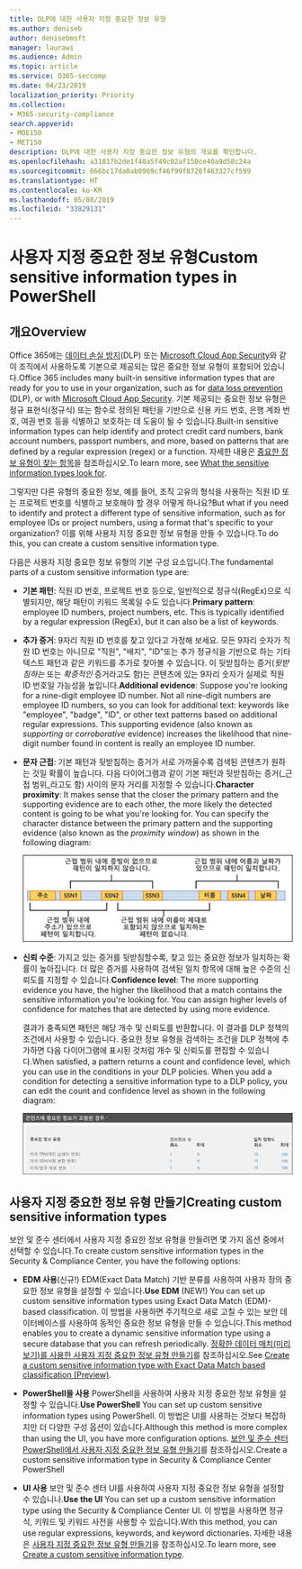 ```yaml
---
title: DLP에 대한 사용자 지정 중요한 정보 유형
ms.author: deniseb
author: denisebmsft
manager: laurawi
ms.audience: Admin
ms.topic: article
ms.service: O365-seccomp
ms.date: 04/23/2019
localization_priority: Priority
ms.collection:
- M365-security-compliance
search.appverid:
- MOE150
- MET150
description: DLP에 대한 사용자 지정 중요한 정보 유형의 개요를 확인합니다.
ms.openlocfilehash: a31817b2de1f48a5f49c02af150ce40a9d58c24a
ms.sourcegitcommit: 666bc17da0ab0969cf46f99f8726f463327cf599
ms.translationtype: HT
ms.contentlocale: ko-KR
ms.lasthandoff: 05/08/2019
ms.locfileid: "33829131"
---
```

# <a name="custom-sensitive-information-types"></a><span data-ttu-id="5b9e4-103">사용자 지정 중요한 정보 유형</span><span class="sxs-lookup"><span data-stu-id="5b9e4-103">Custom sensitive information types in PowerShell</span></span>

## <a name="overview"></a><span data-ttu-id="5b9e4-104">개요</span><span class="sxs-lookup"><span data-stu-id="5b9e4-104">Overview</span></span>

<span data-ttu-id="5b9e4-105">Office 365에는 [데이터 손실 방지](data-loss-prevention-policies.md)(DLP) 또는 [Microsoft Cloud App Security](https://docs.microsoft.com/cloud-app-security)와 같이 조직에서 사용하도록 기본으로 제공되는 많은 중요한 정보 유형이 포함되어 있습니다.</span><span class="sxs-lookup"><span data-stu-id="5b9e4-105">Office 365 includes many built-in sensitive information types that are ready for you to use in your organization, such as for [data loss prevention](data-loss-prevention-policies.md) (DLP), or with [Microsoft Cloud App Security](https://docs.microsoft.com/cloud-app-security).</span></span> <span data-ttu-id="5b9e4-106">기본 제공되는 중요한 정보 유형은 정규 표현식(정규식) 또는 함수로 정의된 패턴을 기반으로 신용 카드 번호, 은행 계좌 번호, 여권 번호 등을 식별하고 보호하는 데 도움이 될 수 있습니다.</span><span class="sxs-lookup"><span data-stu-id="5b9e4-106">Built-in sensitive information types can help identify and protect credit card numbers, bank account numbers, passport numbers, and more, based on patterns that are defined by a regular expression (regex) or a function.</span></span> <span data-ttu-id="5b9e4-107">자세한 내용은 [중요한 정보 유형이 찾는 항목](what-the-sensitive-information-types-look-for.md)을 참조하십시오.</span><span class="sxs-lookup"><span data-stu-id="5b9e4-107">To learn more, see [What the sensitive information types look for](what-the-sensitive-information-types-look-for.md).</span></span>

<span data-ttu-id="5b9e4-108">그렇지만 다른 유형의 중요한 정보, 예를 들어, 조직 고유의 형식을 사용하는 직원 ID 또는 프로젝트 번호를 식별하고 보호해야 할 경우 어떻게 하나요?</span><span class="sxs-lookup"><span data-stu-id="5b9e4-108">But what if you need to identify and protect a different type of sensitive information, such as for employee IDs or project numbers, using a format that's specific to your organization?</span></span> <span data-ttu-id="5b9e4-109">이를 위해 사용자 지정 중요한 정보 유형을 만들 수 있습니다.</span><span class="sxs-lookup"><span data-stu-id="5b9e4-109">To do this, you can create a custom sensitive information type.</span></span>

<span data-ttu-id="5b9e4-110">다음은 사용자 지정 중요한 정보 유형의 기본 구성 요소입니다.</span><span class="sxs-lookup"><span data-stu-id="5b9e4-110">The fundamental parts of a custom sensitive information type are:</span></span>

- <span data-ttu-id="5b9e4-111">**기본 패턴**: 직원 ID 번호, 프로젝트 번호 등으로, 일반적으로 정규식(RegEx)으로 식별되지만, 해당 패턴이 키워드 목록일 수도 있습니다.</span><span class="sxs-lookup"><span data-stu-id="5b9e4-111">**Primary pattern**: employee ID numbers, project numbers, etc. This is typically identified by a regular expression (RegEx), but it can also be a list of keywords.</span></span>

- <span data-ttu-id="5b9e4-p103">**추가 증거**: 9자리 직원 ID 번호를 찾고 있다고 가정해 보세요. 모든 9자리 숫자가 직원 ID 번호는 아니므로 "직원", "배지", "ID"또는 추가 정규식을 기반으로 하는 기타 텍스트 패턴과 같은 키워드를 추가로 찾아볼 수 있습니다. 이 뒷받침하는 증거(_뒷받침하는_ 또는 _확증적인_ 증거라고도 함)는 콘텐츠에 있는 9자리 숫자가 실제로 직원 ID 번호일 가능성을 높입니다.</span><span class="sxs-lookup"><span data-stu-id="5b9e4-p103">**Additional evidence**: Suppose you're looking for a nine-digit employee ID number. Not all nine-digit numbers are employee ID numbers, so you can look for additional text: keywords like "employee", "badge", "ID", or other text patterns based on additional regular expressions. This supporting evidence (also known as _supporting_ or _corroborative_ evidence) increases the likelihood that nine-digit number found in content is really an employee ID number.</span></span>

- <span data-ttu-id="5b9e4-p104">**문자 근접**: 기본 패턴과 뒷받침하는 증거가 서로 가까울수록 검색된 콘텐츠가 원하는 것일 확률이 높습니다. 다음 다이어그램과 같이 기본 패턴과 뒷받침하는 증거(_근접 범위_라고도 함) 사이의 문자 거리를 지정할 수 있습니다.</span><span class="sxs-lookup"><span data-stu-id="5b9e4-p104">**Character proximity**: It makes sense that the closer the primary pattern and the supporting evidence are to each other, the more likely the detected content is going to be what you're looking for. You can specify the character distance between the primary pattern and the supporting evidence (also known as the _proximity window_) as shown in the following diagram:</span></span>

    ![증거 및 근접 범위 다이어그램](media/dc68e38e-dfa1-45b8-b204-89c8ba121f96.png)

- <span data-ttu-id="5b9e4-p105">**신뢰 수준**: 가지고 있는 증거를 뒷받침할수록, 찾고 있는 중요한 정보가 일치하는 확률이 높아집니다. 더 많은 증거를 사용하여 검색된 일치 항목에 대해 높은 수준의 신뢰도를 지정할 수 있습니다.</span><span class="sxs-lookup"><span data-stu-id="5b9e4-p105">**Confidence level**: The more supporting evidence you have, the higher the likelihood that a match contains the sensitive information you're looking for. You can assign higher levels of confidence for matches that are detected by using more evidence.</span></span>

  <span data-ttu-id="5b9e4-p106">결과가 충족되면 패턴은 해당 개수 및 신뢰도를 반환합니다. 이 결과를 DLP 정책의 조건에서 사용할 수 있습니다. 중요한 정보 유형을 검색하는 조건을 DLP 정책에 추가하면 다음 다이어그램에 표시된 것처럼 개수 및 신뢰도를 편집할 수 있습니다.</span><span class="sxs-lookup"><span data-stu-id="5b9e4-p106">When satisfied, a pattern returns a count and confidence level, which you can use in the conditions in your DLP policies. When you add a condition for detecting a sensitive information type to a DLP policy, you can edit the count and confidence level as shown in the following diagram:</span></span>

    ![인스턴스 개수 및 일치 정확도 옵션](media/11d0b51e-7c3f-4cc6-96d8-b29bcdae1aeb.png)

## <a name="creating-custom-sensitive-information-types"></a><span data-ttu-id="5b9e4-123">사용자 지정 중요한 정보 유형 만들기</span><span class="sxs-lookup"><span data-stu-id="5b9e4-123">Creating custom sensitive information types</span></span>

<span data-ttu-id="5b9e4-124">보안 및 준수 센터에서 사용자 지정 중요한 정보 유형을 만들려면 몇 가지 옵션 중에서 선택할 수 있습니다.</span><span class="sxs-lookup"><span data-stu-id="5b9e4-124">To create custom sensitive information types in the Security & Compliance Center, you have the following options:</span></span>

- <span data-ttu-id="5b9e4-125">**EDM 사용**(신규!) EDM(Exact Data Match) 기반 분류를 사용하여 사용자 정의 중요한 정보 유형을 설정할 수 있습니다.</span><span class="sxs-lookup"><span data-stu-id="5b9e4-125">**Use EDM** (NEW!) You can set up custom sensitive information types using Exact Data Match (EDM)-based classification.</span></span> <span data-ttu-id="5b9e4-126">이 방법을 사용하면 주기적으로 새로 고칠 수 있는 보안 데이터베이스를 사용하여 동적인 중요한 정보 유형을 만들 수 있습니다.</span><span class="sxs-lookup"><span data-stu-id="5b9e4-126">This method enables you to create a dynamic sensitive information type using a secure database that you can refresh periodically.</span></span> <span data-ttu-id="5b9e4-127">[정확한 데이터 매치(미리 보기)를 사용한 사용자 지정 중요한 정보 유형 만들기](create-custom-sensitive-info-type-edm.md)를 참조하십시오.</span><span class="sxs-lookup"><span data-stu-id="5b9e4-127">See [Create a custom sensitive information type with Exact Data Match based classification (Preview)](create-custom-sensitive-info-type-edm.md).</span></span>

- <span data-ttu-id="5b9e4-128">**PowerShell을 사용** PowerShell을 사용하여 사용자 지정 중요한 정보 유형을 설정할 수 있습니다.</span><span class="sxs-lookup"><span data-stu-id="5b9e4-128">**Use PowerShell** You can set up custom sensitive information types using PowerShell.</span></span> <span data-ttu-id="5b9e4-129">이 방법은 UI를 사용하는 것보다 복잡하지만 더 다양한 구성 옵션이 있습니다.</span><span class="sxs-lookup"><span data-stu-id="5b9e4-129">Although this method is more complex than using the UI, you have more configuration options.</span></span> <span data-ttu-id="5b9e4-130">[보안 및 준수 센터 PowerShell에서 사용자 지정 중요한 정보 유형 만들기](create-a-custom-sensitive-information-type-in-scc-powershell.md)를 참조하십시오.</span><span class="sxs-lookup"><span data-stu-id="5b9e4-130">Create a custom sensitive information type in Security & Compliance Center PowerShell</span></span>

- <span data-ttu-id="5b9e4-131">**UI 사용** 보안 및 준수 센터 UI를 사용하여 사용자 지정 중요한 정보 유형을 설정할 수 있습니나.</span><span class="sxs-lookup"><span data-stu-id="5b9e4-131">**Use the UI** You can set up a custom sensitive information type using the Security & Compliance Center UI.</span></span> <span data-ttu-id="5b9e4-132">이 방법을 사용하면 정규식, 키워드 및 키워드 사전을 사용할 수 있습니다.</span><span class="sxs-lookup"><span data-stu-id="5b9e4-132">With this method, you can use regular expressions, keywords, and keyword dictionaries.</span></span> <span data-ttu-id="5b9e4-133">자세한 내용은 [사용자 지정 중요한 정보 유형 만들기](create-a-custom-sensitive-information-type.md)을 참조하십시오.</span><span class="sxs-lookup"><span data-stu-id="5b9e4-133">To learn more, see [Create a custom sensitive information type](create-a-custom-sensitive-information-type.md).</span></span>




